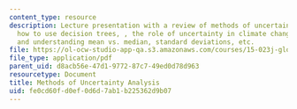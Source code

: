 ```yaml
---
content_type: resource
description: Lecture presentation with a review of methods of uncertainty analysis,
  how to use decision trees, , the role of uncertainty in climate change science,
  and understanding mean vs. median, standard deviations, etc.
file: https://ol-ocw-studio-app-qa.s3.amazonaws.com/courses/15-023j-global-climate-change-economics-science-and-policy-spring-2008/fe0cd60fd0ef0d6d7ab1b225362d9b07_lec17.pdf
file_type: application/pdf
parent_uid: d8acb56e-47d1-9772-87c7-49ed0d78d963
resourcetype: Document
title: Methods of Uncertainty Analysis
uid: fe0cd60f-d0ef-0d6d-7ab1-b225362d9b07
---
```

